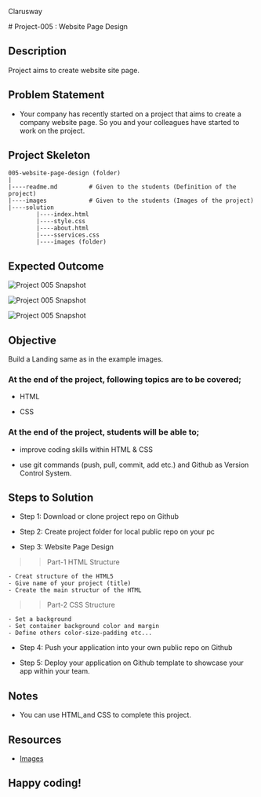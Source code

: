 <p>Clarusway<img align="right"
  src="https://secure.meetupstatic.com/photos/event/3/1/b/9/600_488352729.jpeg"  width="15px"></p>
# Project-005 : Website Page Design



## Description

Project aims to create website site page.

## Problem Statement

- Your company has recently started on a project that aims to create a company website page. So you and your colleagues have started to work on the project.

## Project Skeleton 

```
005-website-page-design (folder)
|
|----readme.md         # Given to the students (Definition of the project)          
|----images            # Given to the students (Images of the project)   
|----solution
        |----index.html  
        |----style.css   
        |----about.html  
        |----sservices.css 		
        |----images (folder)
```

## Expected Outcome

![Project 005 Snapshot](Project_005_1.png)

![Project 005 Snapshot](Project_005_2.png)

![Project 005 Snapshot](Project_005_3.png)

## Objective

Build a Landing same as in the example images.

### At the end of the project, following topics are to be covered;

- HTML 

- CSS

### At the end of the project, students will be able to;

- improve coding skills within HTML & CSS

- use git commands (push, pull, commit, add etc.) and Github as Version Control System.

## Steps to Solution

- Step 1: Download or clone project repo on Github 

- Step 2: Create project folder for local public repo on your pc

- Step 3: Website Page Design

>>Part-1 HTML Structure

	- Creat structure of the HTML5
	- Give name of your project (title)
	- Create the main structur of the HTML

>>Part-2 CSS Structure

	- Set a background
	- Set container background color and margin
	- Define others color-size-padding etc...

- Step 4: Push your application into your own public repo on Github

- Step 5: Deploy your application on Github template to showcase your app within your team.

## Notes

- You can use HTML,and CSS to complete this project.

## Resources

-  [Images](https://github.com/clarusway/clarusway-full-stack-7-21/tree/main/html-css/projects/004-%20Website%20Page%20Design/img)


## Happy coding!

